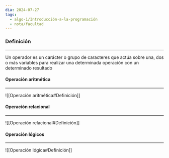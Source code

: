 ```yaml
---
dia: 2024-07-27
tags:
  - algo-1/Introducción-a-la-programación
  - nota/facultad
---
```

### Definición
---
Un operador es un carácter o grupo de caracteres que actúa sobre una, dos o más variables para realizar una determinada operación con un determinado resultado

#### Operación aritmética
---
![[Operación aritmética#Definición]]

#### Operación relacional
---
![[Operación relacional#Definición]]

#### Operación lógicos
---
![[Operación lógica#Definición]]
